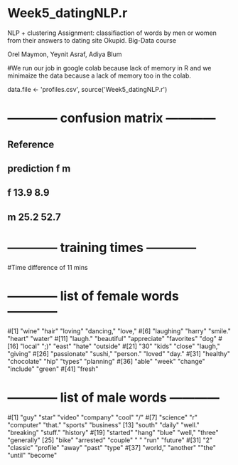 # Week5_datingNLP.r
NLP + clustering Assignment: classifiaction of words by men or women from their answers to dating site Okupid.
Big-Data course

Orel Maymon, Yeynit Asraf, Adiya Blum 

#We run our job in google colab because lack of memory in R and we minimaize the data because a lack of memory too in the colab.

data.file <- 'profiles.csv',
source('Week5_datingNLP.r')

# ———— confusion matrix ————
##               Reference
## prediction     f     m
##         f     13.9   8.9
##         m     25.2   52.7


# ———— training times ————
#Time difference of 11 mins

# ———— list of female words ————
#[1] "wine" "hair" "loving" "dancing," "love,"
#[6] "laughing" "harry" "smile." "heart" "water"
#[11] "laugh." "beautiful" "appreciate" "favorites" "dog"
#[16] "local" ";)" "east" "hate" "outside"
#[21] "30" "kids" "close" "laugh," "giving"
#[26] "passionate" "sushi," "person." "loved" "day."
#[31] "healthy" "chocolate" "hip" "types" "planning"
#[36] "able" "week" "change" "include" "green"
#[41] "fresh"


# ———— list of male words ————
#[1] "guy" "star" "video" "company" "cool" "/"
#[7] "science" "r" "computer" "that." "sports" "business" [13] "south" "daily" "well." "breaking" "stuff." "history"
#[19] "started" "hang" "blue" "well," "three" "generally" [25] "bike" "arrested" "couple" " " "run" "future"
#[31] "2" "classic" "profile" "away" "past" "type"
#[37] "world," "another" ""the" "until" "become"
